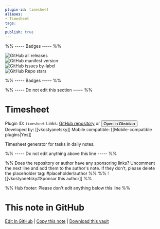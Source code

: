 ```yaml
---
plugin-id: timesheet
aliases:
- Timesheet
tags: 
- 
publish: true
---
```


%% ----- Badges ----- %%

![GitHub all releases](https://img.shields.io/github/downloads/vkostyanetsky/ObsidianTimesheet/total?color=573E7A&logo=github&style=for-the-badge)   
![GitHub manifest version](https://img.shields.io/github/manifest-json/v/vkostyanetsky/ObsidianTimesheet?color=573E7A&logo=github&style=for-the-badge)   
![GitHub issues by-label](https://img.shields.io/github/issues/vkostyanetsky/ObsidianTimesheet/help%20wanted?color=573E7A&logo=github&style=for-the-badge)   
![GitHub Repo stars](https://img.shields.io/github/stars/vkostyanetsky/ObsidianTimesheet?color=573E7A&logo=github&style=for-the-badge)

%% ----- Badges ----- %%

%% ----- Do not edit this section ----- %%

# Timesheet

Plugin ID: `timesheet`
Links: [GitHub repository](https://github.com/vkostyanetsky/ObsidianTimesheet) or [<button id=HH>Open in Obsidian</button>](obsidian://show-plugin?id=timesheet)
Developed by: [[vkostyanetsky]]
Mobile compatible: [[Mobile-compatible plugins|Yes]]

Timesheet generator for tasks in daily notes.

%% ----- Do not edit anything above this line ----- %% 

%% Does the repository or author have any sponsoring links? Uncomment the next line and add them to the author's note. If they don't, please delete the placeholder tag: #placeholder/author %%
%% ![[vkostyanetsky#Sponsor this author]] %%

%% Hub footer: Please don't edit anything below this line %%

# This note in GitHub

<span class="git-footer">[Edit In GitHub](https://github.dev/obsidian-community/obsidian-hub/blob/main/02%20-%20Community%20Expansions/02.05%20All%20Community%20Expansions/Plugins/timesheet.md "git-hub-edit-note") | [Copy this note](https://raw.githubusercontent.com/obsidian-community/obsidian-hub/main/02%20-%20Community%20Expansions/02.05%20All%20Community%20Expansions/Plugins/timesheet.md "git-hub-copy-note") | [Download this vault](https://github.com/obsidian-community/obsidian-hub/archive/refs/heads/main.zip "git-hub-download-vault") </span>
